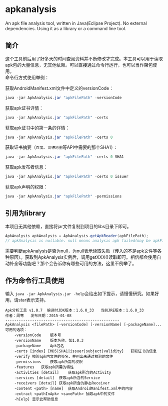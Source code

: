 # apkanalysis

An apk file analysis tool, written in Java(Eclipse Project). No external dependencies. Using it as a library or a command line tool. 

## 简介

这个工具前后用了好多天的时间查阅资料并不断修改才完成。本工具可以用于读取apk包的大量信息，无其他依赖。可以直接通过命令行运行，也可以当作架包使用。  
命令行方式使用举例：

获取AndroidManifest.xml文件中定义的versionCode：
```java
java -jar ApkAnalysis.jar "apkFilePath" -versionCode
```

获取apk证书详情：
```java
java -jar ApkAnalysis.jar "apkFilePath" -certs
```

获取apk证书中的第一条的详情：
```java
java -jar ApkAnalysis.jar "apkFilePath" -certs 0
```

获取证书摘要（`百度`、`高德地图`等API中需要的那个SHA1）：
```java
java -jar ApkAnalysis.jar "apkFilePath" -certs 0 SHA1
```

获取apk发布者信息：
```java
java -jar ApkAnalysis.jar "apkFilePath" -certs 0 issuer
```

获取apk声明的权限：
```java
java -jar ApkAnalysis.jar "apkFilePath" -permissions
```

## 引用为library

本项目无其他依赖，直接将jar文件复制到项目的libs目录下即可。

```java
ApkAnalysis apkAnalysis = ApkAnalysis.getApkReader(apkFilePath);
// apkAnalysis is nullable. null means analysis apk failed(may be apkFilePath is not a valid apk file).
```
需要判断apkAnalysis是否为null，为null表示读取失败（传入的不是apk文件等各种原因）。获取到ApkAnalysis实例后，调用getXXX()读取即可。相信都会使用自动补全等功能吧？那个会告诉你有哪些可用的方法，这里不例举了。

## 作为命令行工具使用

输入
`java -jar ApkAnalysis.jar -help`会给出如下提示，请慢慢研究。如果好用，请star表示支持。
```
Apk分析工具 v1.0.7	编译时JDK版本：1.6.0_33	当前JRE版本：1.6.0_33
作者：周骞	发布日期：2015-01-08
---------------------------------------------------
ApkAnalysis <filePath> [-versionCode] [-versionName] [-packageName]...
可用的选项：
	-versionCode	版本号
	-versionName	版本名称，如1.0.3
	-packageName	Apk包名
	-certs [index] [MD5|SHA1|issuer|subject|validity]	获取证书的信息
	-verify	校验apk内文件的签名，并列出未通过校验的文件
	-permissions	获取apk所需的权限
	-features	获取apk所需的特性
	-activities [detail]	获取apk所含的Activity
	-services [detail]	获取apk所含的Service
	-receivers [detail]	获取apk所含的静态Receiver
	-content <path> [name]	获取AndroidManifest.xml中的内容
	-extract <pathInApk> <savePath>	抽取apk中的文件
	-h[elp]	显示此帮助信息
```

